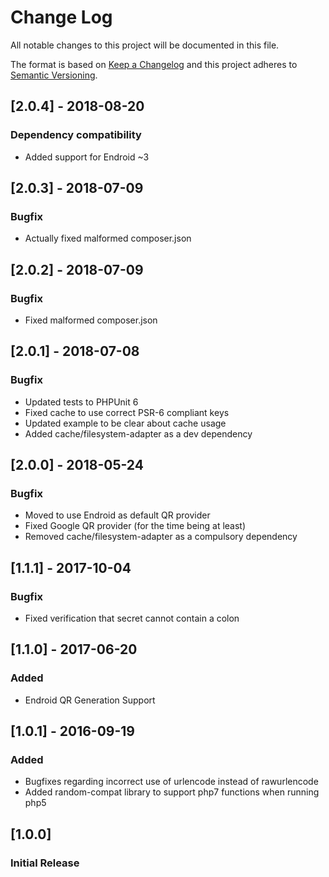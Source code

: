 # Change Log
All notable changes to this project will be documented in this file.

The format is based on [Keep a Changelog](http://keepachangelog.com/) 
and this project adheres to [Semantic Versioning](http://semver.org/).

## [2.0.4] - 2018-08-20
### Dependency compatibility
- Added support for Endroid ~3

## [2.0.3] - 2018-07-09
### Bugfix
- Actually fixed malformed composer.json

## [2.0.2] - 2018-07-09
### Bugfix
- Fixed malformed composer.json

## [2.0.1] - 2018-07-08
### Bugfix
- Updated tests to PHPUnit 6
- Fixed cache to use correct PSR-6 compliant keys
- Updated example to be clear about cache usage
- Added cache/filesystem-adapter as a dev dependency 

## [2.0.0] - 2018-05-24
### Bugfix
- Moved to use Endroid as default QR provider
- Fixed Google QR provider (for the time being at least)
- Removed cache/filesystem-adapter as a compulsory dependency 

## [1.1.1] - 2017-10-04
### Bugfix
- Fixed verification that secret cannot contain a colon

## [1.1.0] - 2017-06-20
### Added
- Endroid QR Generation Support

## [1.0.1] - 2016-09-19
### Added
- Bugfixes regarding incorrect use of urlencode instead of rawurlencode
- Added random-compat library to support php7 functions when running php5

## [1.0.0]
### Initial Release
